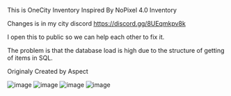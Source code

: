 This is OneCity Inventory Inspired By NoPixel 4.0 Inventory

Changes is in my city discord 
https://discord.gg/8UEqmkpv8k

I open this to public so we can help each other to fix it.

The problem is that the database load is high due to the structure of getting of items in SQL.

Originaly Created by Aspect

![image](https://github.com/whitewingz2017/oc-inventory/assets/33622236/f746d977-f7d4-4637-bbb1-ad1d239ff9bc)
![image](https://github.com/whitewingz2017/oc-inventory/assets/33622236/d60269a0-9c78-4a83-b4d5-b9edbc872555)
![image](https://github.com/whitewingz2017/oc-inventory/assets/33622236/762883cb-7b7f-47e5-aab6-b3f8ce0a95ba)
![image](https://github.com/whitewingz2017/oc-inventory/assets/33622236/98a009bd-a23d-47d9-bc16-252ce76317e1)

